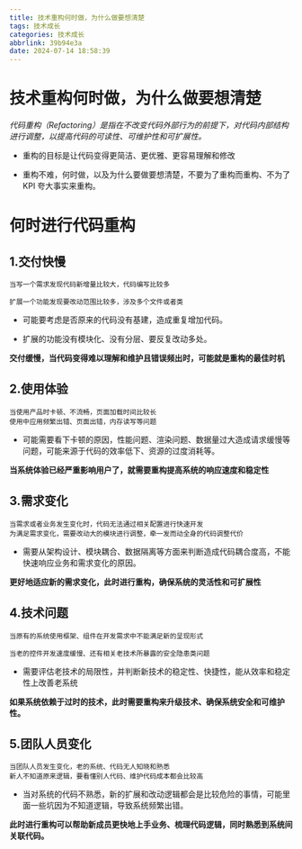 ```yaml
---
title: 技术重构何时做，为什么做要想清楚
tags: 技术成长
categories: 技术成长
abbrlink: 39b94e3a
date: 2024-07-14 18:58:39
---
```

# 技术重构何时做，为什么做要想清楚


_代码重构（Refactoring）是指在不改变代码外部行为的前提下，对代码内部结构进行调整，以提高代码的可读性、可维护性和可扩展性。_

- 重构的目标是让代码变得更简洁、更优雅、更容易理解和修改

- 重构不难，何时做，以及为什么要做要想清楚，不要为了重构而重构、不为了KPI 夸大事实来重构。

# 何时进行代码重构


## 1.交付快慢

```
当写一个需求发现代码新增量比较大，代码编写比较多

扩展一个功能发现要改动范围比较多，涉及多个文件或者类
```

- 可能要考虑是否原来的代码没有基建，造成重复增加代码。

- 扩展的功能没有模块化、没有分层、要反复改动多处。

**交付缓慢，当代码变得难以理解和维护且错误频出时，可能就是重构的最佳时机**



## 2.使用体验
```
当使用产品时卡顿、不流畅，页面加载时间比较长
使用中应用频繁出错、页面出错，内存读写等问题
```

- 可能需要看下卡顿的原因，性能问题、渲染问题、数据量过大造成请求缓慢等问题，可能来源于代码的效率低下、资源的过度消耗等。

**当系统体验已经严重影响用户了，就需要重构提高系统的响应速度和稳定性**



## 3.需求变化
```
当需求或者业务发生变化时，代码无法通过相关配置进行快速开发
为满足需求变化，需要改动大的模块进行调整，牵一发而动全身的代码调整代价
```

- 需要从架构设计、模块耦合、数据隔离等方面来判断造成代码耦合度高，不能快速响应业务和需求变化的原因。

**更好地适应新的需求变化，此时进行重构，确保系统的灵活性和可扩展性**



## 4.技术问题
```
当原有的系统使用框架、组件在开发需求中不能满足新的呈现形式

当老的控件开发速度缓慢、还有相关老技术所暴露的安全隐患类问题
```

- 需要评估老技术的局限性，并判断新技术的稳定性、快捷性，能从效率和稳定性上改善老系统

**如果系统依赖于过时的技术，此时需要重构来升级技术、确保系统安全和可维护性。**


## 5.团队人员变化
```
当团队人员发生变化，老的系统、代码无人知晓和熟悉
新人不知道原来逻辑，要看懂别人代码、维护代码成本都会比较高
```

- 当对系统的代码不熟悉，新的扩展和改动逻辑都会是比较危险的事情，可能里面一些坑因为不知道逻辑，导致系统频繁出错。

**此时进行重构可以帮助新成员更快地上手业务、梳理代码逻辑，同时熟悉到系统间关联代码。**





